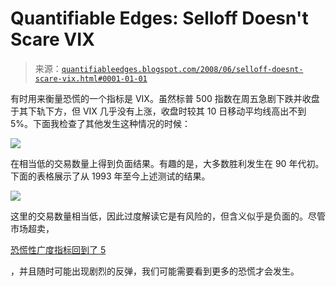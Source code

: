 <!--yml

分类：未分类

日期：2024-05-18 08:14:09

-->

# Quantifiable Edges: Selloff Doesn't Scare VIX

> 来源：[`quantifiableedges.blogspot.com/2008/06/selloff-doesnt-scare-vix.html#0001-01-01`](http://quantifiableedges.blogspot.com/2008/06/selloff-doesnt-scare-vix.html#0001-01-01)

有时用来衡量恐慌的一个指标是 VIX。虽然标普 500 指数在周五急剧下跌并收盘于其下轨下方，但 VIX 几乎没有上涨，收盘时较其 10 日移动平均线高出不到 5%。下面我检查了其他发生这种情况的时候：

![](https://blogger.googleusercontent.com/img/b/R29vZ2xl/AVvXsEiTmzP4DZa4qcrBN95aVTgoYP4CdJqEIxy4rkjwsuK_3sOybR6GEpxRf6n_ipr5AxCElVxmgxV94AT2DxHqCl8wbWspJ0EaR0Xy47OTTA_5O5Iv8GSFYW4nw_NT7qt9TS1jhjgSIwcAF30/s1600-h/2008-6-23+png2.PNG)

在相当低的交易数量上得到负面结果。有趣的是，大多数胜利发生在 90 年代初。下面的表格展示了从 1993 年至今上述测试的结果。

![](https://blogger.googleusercontent.com/img/b/R29vZ2xl/AVvXsEgKqIEoSxPtGlFn7LKU0wJV0rMmr9gj-qfbHsuVq9WsfpKLEJS95dxlM6otWehpyIjdnzhHVqQPLnYbGPWvfh27kWt0ADCSQ0jqRXpFNoCS5ERcmmdM3GxeBuWD13AmviTG8fExRzLq87Q/s1600-h/2008-6-23+png1.PNG)

这里的交易数量相当低，因此过度解读它是有风险的，但含义似乎是负面的。尽管市场超卖，

[恐慌性广度指标回到了 5](http://quantifiableedges.blogspot.com/2008/05/cbi-wakes-up.html)

，并且随时可能出现剧烈的反弹，我们可能需要看到更多的恐慌才会发生。
